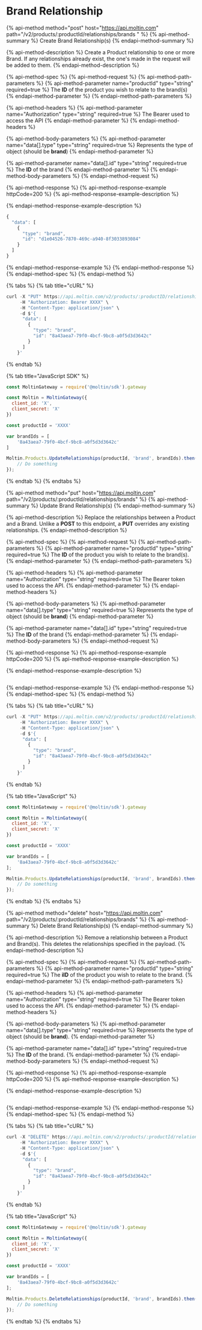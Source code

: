 # Brand Relationship

{% api-method method="post" host="https://api.moltin.com" path="/v2/products/:productId/relationships/brands " %}
{% api-method-summary %}
Create Brand Relationship\(s\)
{% endapi-method-summary %}

{% api-method-description %}
Create a Product relationship to one or more Brand.  If any relationships already exist, the one's made in the request will be added to them.
{% endapi-method-description %}

{% api-method-spec %}
{% api-method-request %}
{% api-method-path-parameters %}
{% api-method-parameter name="productId" type="string" required=true %}
The **ID** of the product you wish to relate to the brand\(s\)
{% endapi-method-parameter %}
{% endapi-method-path-parameters %}

{% api-method-headers %}
{% api-method-parameter name="Authorization" type="string" required=true %}
The Bearer used to access the API
{% endapi-method-parameter %}
{% endapi-method-headers %}

{% api-method-body-parameters %}
{% api-method-parameter name="data\[\].type" type="string" required=true %}
Represents the type of object \(should be **brand**\)
{% endapi-method-parameter %}

{% api-method-parameter name="data\[\].id" type="string" required=true %}
The **ID** of the brand
{% endapi-method-parameter %}
{% endapi-method-body-parameters %}
{% endapi-method-request %}

{% api-method-response %}
{% api-method-response-example httpCode=200 %}
{% api-method-response-example-description %}

{% endapi-method-response-example-description %}

```javascript
{
  "data": [
    {
      "type": "brand",
      "id": "d1e04526-7870-469c-a940-8f3033893084"
    }
  ]
}
```
{% endapi-method-response-example %}
{% endapi-method-response %}
{% endapi-method-spec %}
{% endapi-method %}

{% tabs %}
{% tab title="cURL" %}
```javascript
curl -X "PUT" https://api.moltin.com/v2/products/:productID/relationships/brands \
     -H "Authorization: Bearer XXXX" \
     -H "Content-Type: application/json" \
     -d $'{
      "data": [
        {
          "type": "brand",
          "id": "8a43aea7-79f0-4bcf-9bc8-a0f5d3d3642c"
        }
      ]
    }'
```
{% endtab %}

{% tab title="JavaScript SDK" %}
```javascript
const MoltinGateway = require('@moltin/sdk').gateway

const Moltin = MoltinGateway({
  client_id: 'X',
  client_secret: 'X'
})

const productId = 'XXXX'

var brandIds = [
    '8a43aea7-79f0-4bcf-9bc8-a0f5d3d3642c'
]

Moltin.Products.UpdateRelationships(productId, 'brand', brandIds).then((relationships) => {
    // Do something
});
```
{% endtab %}
{% endtabs %}

{% api-method method="put" host="https://api.moltin.com" path="/v2/products/:productId/relationships/brands" %}
{% api-method-summary %}
Update Brand Relationship\(s\)
{% endapi-method-summary %}

{% api-method-description %}
Replace the relationships between a Product and a Brand.  Unlike a **POST** to this endpoint, a **PUT** overrides any existing relationships.
{% endapi-method-description %}

{% api-method-spec %}
{% api-method-request %}
{% api-method-path-parameters %}
{% api-method-parameter name="productId" type="string" required=true %}
The **ID** of the product you wish to relate to the brand\(s\).
{% endapi-method-parameter %}
{% endapi-method-path-parameters %}

{% api-method-headers %}
{% api-method-parameter name="Authorization" type="string" required=true %}
The Bearer token used to access the API.
{% endapi-method-parameter %}
{% endapi-method-headers %}

{% api-method-body-parameters %}
{% api-method-parameter name="data\[\].type" type="string" required=true %}
Represents the type of object \(should be **brand**\)
{% endapi-method-parameter %}

{% api-method-parameter name="data\[\].id" type="string" required=true %}
The **ID** of the brand
{% endapi-method-parameter %}
{% endapi-method-body-parameters %}
{% endapi-method-request %}

{% api-method-response %}
{% api-method-response-example httpCode=200 %}
{% api-method-response-example-description %}

{% endapi-method-response-example-description %}

```

```
{% endapi-method-response-example %}
{% endapi-method-response %}
{% endapi-method-spec %}
{% endapi-method %}

{% tabs %}
{% tab title="cURL" %}
```javascript
curl -X "PUT" https://api.moltin.com/v2/products/:productId/relationships/brands \
     -H "Authorization: Bearer XXXX" \
     -H "Content-Type: application/json" \
     -d $'{
      "data": [
        {
          "type": "brand",
          "id": "8a43aea7-79f0-4bcf-9bc8-a0f5d3d3642c"
        }
      ]
    }'
```
{% endtab %}

{% tab title="JavaScript" %}
```javascript
const MoltinGateway = require('@moltin/sdk').gateway

const Moltin = MoltinGateway({
  client_id: 'X',
  client_secret: 'X'
})

const productId = 'XXXX'

var brandIds = [
    '8a43aea7-79f0-4bcf-9bc8-a0f5d3d3642c'
];

Moltin.Products.UpdateRelationships(productId, 'brand', brandIds).then((relationships) => {
    // Do something
});
```
{% endtab %}
{% endtabs %}

{% api-method method="delete" host="https://api.moltin.com" path="/v2/products/:productId/relationships/brands" %}
{% api-method-summary %}
Delete Brand Relationship\(s\)
{% endapi-method-summary %}

{% api-method-description %}
Remove a relationship between a Product and Brand\(s\). This deletes the relationships specified in the payload.
{% endapi-method-description %}

{% api-method-spec %}
{% api-method-request %}
{% api-method-path-parameters %}
{% api-method-parameter name="productId" type="string" required=true %}
The **iID** of the product you wish to relate to the brand.
{% endapi-method-parameter %}
{% endapi-method-path-parameters %}

{% api-method-headers %}
{% api-method-parameter name="Authorization" type="string" required=true %}
The Bearer token used to access the API.
{% endapi-method-parameter %}
{% endapi-method-headers %}

{% api-method-body-parameters %}
{% api-method-parameter name="data\[\].type" type="string" required=true %}
Represents the type of object \(should be **brand**\).
{% endapi-method-parameter %}

{% api-method-parameter name="data\[\].id" type="string" required=true %}
The **ID** of the brand.
{% endapi-method-parameter %}
{% endapi-method-body-parameters %}
{% endapi-method-request %}

{% api-method-response %}
{% api-method-response-example httpCode=200 %}
{% api-method-response-example-description %}

{% endapi-method-response-example-description %}

```

```
{% endapi-method-response-example %}
{% endapi-method-response %}
{% endapi-method-spec %}
{% endapi-method %}

{% tabs %}
{% tab title="cURL" %}
```javascript
curl -X "DELETE" https://api.moltin.com/v2/products/:productId/relationships/brands \
     -H "Authorization: Bearer XXXX" \
     -H "Content-Type: application/json" \
     -d $'{
      "data": [
        {
          "type": "brand",
          "id": "8a43aea7-79f0-4bcf-9bc8-a0f5d3d3642c"
        }
      ]
    }'
```
{% endtab %}

{% tab title="JavaScript" %}
```javascript
const MoltinGateway = require('@moltin/sdk').gateway

const Moltin = MoltinGateway({
  client_id: 'X',
  client_secret: 'X'
})

const productId = 'XXXX'

var brandIds = [
    '8a43aea7-79f0-4bcf-9bc8-a0f5d3d3642c'
];

Moltin.Products.DeleteRelationships(productId, 'brand', brandIds).then((relationships) => {
    // Do something
});
```
{% endtab %}
{% endtabs %}

